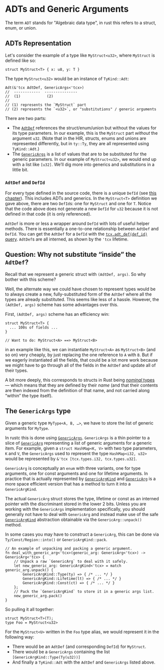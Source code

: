 # ADTs and Generic Arguments

The term `ADT` stands for "Algebraic data type", in rust this refers to a struct, enum, or union.

## ADTs Representation

Let's consider the example of a type like `MyStruct<u32>`, where `MyStruct` is defined like so:

```rust,ignore
struct MyStruct<T> { x: u8, y: T }
```

The type `MyStruct<u32>` would be an instance of `TyKind::Adt`:

```rust,ignore
Adt(&'tcx AdtDef, GenericArgs<'tcx>)
//  ------------  ---------------
//  (1)            (2)
//
// (1) represents the `MyStruct` part
// (2) represents the `<u32>`, or "substitutions" / generic arguments
```

There are two parts:

- The [`AdtDef`][adtdef] references the struct/enum/union but without the values for its type
  parameters. In our example, this is the `MyStruct` part *without* the argument `u32`.
  (Note that in the HIR, structs, enums and unions are represented differently, but in `ty::Ty`,
  they are all represented using `TyKind::Adt`.)
- The [`GenericArgs`] is a list of values that are to be substituted
for the generic parameters.  In our example of `MyStruct<u32>`, we would end up with a list like
`[u32]`. We’ll dig more into generics and substitutions in a little bit.

[adtdef]: https://doc.rust-lang.org/nightly/nightly-rustc/rustc_middle/ty/struct.AdtDef.html
[`GenericArgs`]: https://doc.rust-lang.org/nightly/nightly-rustc/rustc_middle/ty/type.GenericArgs.html

### **`AdtDef` and `DefId`**

For every type defined in the source code, there is a unique `DefId` (see [this
chapter](hir.md#identifiers-in-the-hir)). This includes ADTs and generics. In the `MyStruct<T>`
definition we gave above, there are two `DefId`s: one for `MyStruct` and one for `T`.  Notice that
the code above does not generate a new `DefId` for `u32` because it is not defined in that code (it
is only referenced).

`AdtDef` is more or less a wrapper around `DefId` with lots of useful helper methods. There is
essentially a one-to-one relationship between `AdtDef` and `DefId`. You can get the `AdtDef` for a
`DefId` with the [`tcx.adt_def(def_id)` query][adtdefq]. `AdtDef`s are all interned, as shown
by the `'tcx` lifetime.

[adtdefq]: https://doc.rust-lang.org/nightly/nightly-rustc/rustc_middle/ty/struct.TyCtxt.html#method.adt_def

## Question: Why not substitute “inside” the `AdtDef`?

Recall that we represent a generic struct with `(AdtDef, args)`. So why bother with this scheme?

Well, the alternate way we could have chosen to represent types would be to always create a new,
fully-substituted form of the `AdtDef` where all the types are already substituted. This seems like
less of a hassle. However, the `(AdtDef, args)` scheme has some advantages over this.

First, `(AdtDef, args)` scheme has an efficiency win:

```rust,ignore
struct MyStruct<T> {
  ... 100s of fields ...
}

// Want to do: MyStruct<A> ==> MyStruct<B>
```

in an example like this, we can instantiate `MyStruct<A>` as `MyStruct<B>` (and so on) very cheaply,
by just replacing the one reference to `A` with `B`. But if we eagerly instantiated all the fields,
that could be a lot more work because we might have to go through all of the fields in the `AdtDef`
and update all of their types.

A bit more deeply, this corresponds to structs in Rust being [*nominal* types][nominal] — which
means that they are defined by their *name* (and that their contents are then indexed from the
definition of that name, and not carried along “within” the type itself).

[nominal]: https://en.wikipedia.org/wiki/Nominal_type_system


## The `GenericArgs` type

Given a generic type `MyType<A, B, …>`, we have to store the list of generic arguments for `MyType`.

In rustc this is done using [`GenericArgs`]. `GenericArgs` is a thin pointer to a slice of [`GenericArg`] representing a list of generic arguments for a generic item. For example, given a `struct HashMap<K, V>` with two type parameters, `K` and `V`, the `GenericArgs` used to represent the type `HashMap<i32, u32>` would be represented by `&'tcx [tcx.types.i32, tcx.types.u32]`.

`GenericArg` is conceptually an `enum` with three variants, one for type arguments, one for const arguments and one for lifetime arguments.
In practice that is actually represented by [`GenericArgKind`] and [`GenericArg`] is a more space efficient version that has a method to
turn it into a `GenericArgKind`.

The actual `GenericArg` struct stores the type, lifetime or const as an interned pointer with the discriminant stored in the lower 2 bits.
Unless you are working with the `GenericArgs` implementation specifically, you should generally not have to deal with `GenericArg` and instead
make use of the safe [`GenericArgKind`](#genericargkind) abstraction obtainable via the `GenericArg::unpack()` method.

In some cases you may have to construct a `GenericArg`, this can be done via `Ty/Const/Region::into()` or `GenericArgKind::pack`.

```rust,ignore
// An example of unpacking and packing a generic argument.
fn deal_with_generic_arg<'tcx>(generic_arg: GenericArg<'tcx>) -> GenericArg<'tcx> {
    // Unpack a raw `GenericArg` to deal with it safely.
    let new_generic_arg: GenericArgKind<'tcx> = match generic_arg.unpack() {
        GenericArgKind::Type(ty) => { /* ... */ }
        GenericArgKind::Lifetime(lt) => { /* ... */ }
        GenericArgKind::Const(ct) => { /* ... */ }
    };
    // Pack the `GenericArgKind` to store it in a generic args list.
    new_generic_arg.pack()
}
```

[list]: https://doc.rust-lang.org/nightly/nightly-rustc/rustc_middle/ty/struct.List.html
[`GenericArg`]: https://doc.rust-lang.org/nightly/nightly-rustc/rustc_middle/ty/struct.GenericArg.html
[`GenericArgKind`]: https://doc.rust-lang.org/nightly/nightly-rustc/rustc_middle/ty/enum.GenericArgKind.html
[`GenericArgs`]: https://doc.rust-lang.org/nightly/nightly-rustc/rustc_middle/ty/type.GenericArgs.html

So pulling it all together:

```rust,ignore
struct MyStruct<T>(T);
type Foo = MyStruct<u32>
```

For the `MyStruct<U>` written in the `Foo` type alias, we would represent it in the following way:

- There would be an `AdtDef` (and corresponding `DefId`) for `MyStruct`.
- There would be a `GenericArgs` containing the list `[GenericArgKind::Type(Ty(u32))]`
- And finally a `TyKind::Adt` with the `AdtDef` and `GenericArgs` listed above.
